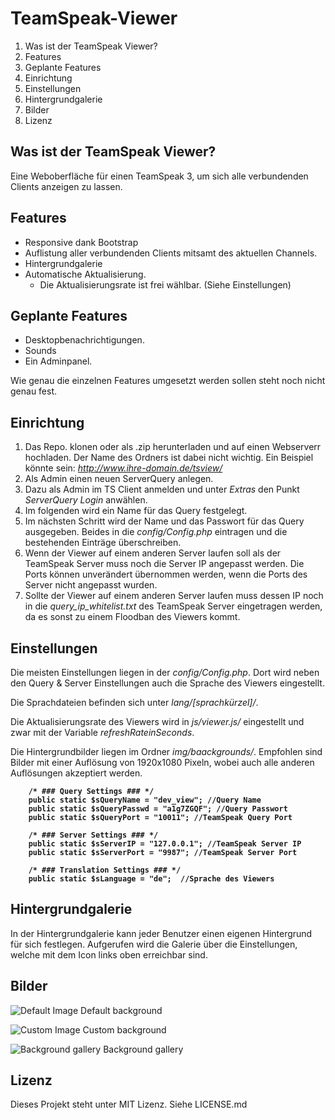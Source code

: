 # TeamSpeak-Viewer

1. Was ist der TeamSpeak Viewer?
2. Features
3. Geplante Features
3. Einrichtung
4. Einstellungen
5. Hintergrundgalerie
6. Bilder
7. Lizenz

## Was ist der TeamSpeak Viewer?
Eine Weboberfläche für einen TeamSpeak 3, um sich alle verbundenden Clients anzeigen zu lassen.

## Features
* Responsive dank Bootstrap
* Auflistung aller verbundenden Clients mitsamt des aktuellen Channels.
* Hintergrundgalerie
* Automatische Aktualisierung.
  * Die Aktualisierungsrate ist frei wählbar. (Siehe Einstellungen)

## Geplante Features
* Desktopbenachrichtigungen.
* Sounds
* Ein Adminpanel.

Wie genau die einzelnen Features umgesetzt werden sollen steht noch nicht genau fest.

## Einrichtung
1. Das Repo. klonen oder als .zip herunterladen und auf einen Webserverr hochladen. Der Name des Ordners ist dabei nicht wichtig. Ein Beispiel könnte sein: _http://www.ihre-domain.de/tsview/_
2. Als Admin einen neuen ServerQuery anlegen.
  3. Dazu als Admin im TS Client anmelden und unter _Extras_ den Punkt _ServerQuery Login_ anwählen.
  4. Im folgenden wird ein Name für das Query festgelegt.
  5. Im nächsten Schritt wird der Name und das Passwort für das Query ausgegeben. Beides in die _config/Config.php_ eintragen und die bestehenden Einträge überschreiben.
  6. Wenn der Viewer auf einem anderen Server laufen soll als der TeamSpeak Server muss noch die Server IP angepasst werden. Die Ports können unverändert übernommen werden, wenn die Ports des Server nicht angepasst wurden.
  7. Sollte der Viewer auf einem anderen Server laufen muss dessen IP noch in die _query_ip_whitelist.txt_ des TeamSpeak Server eingetragen werden, da es sonst zu einem Floodban des Viewers kommt.

## Einstellungen
Die meisten Einstellungen liegen in der _config/Config.php_. Dort wird neben den Query & Server Einstellungen auch die Sprache des Viewers eingestellt.

Die Sprachdateien befinden sich unter _lang/[sprachkürzel]/_.

Die Aktualisierungsrate des Viewers wird in _js/viewer.js/_ eingestellt und zwar mit der Variable _refreshRateinSeconds_.

Die Hintergrundbilder liegen im Ordner _img/baackgrounds/_.
Empfohlen sind Bilder mit einer Auflösung von 1920x1080 Pixeln, wobei auch alle anderen Auflösungen akzeptiert werden.

<b>

        /* ### Query Settings ### */
        public static $sQueryName = "dev_view"; //Query Name
        public static $sQueryPasswd = "a1g7ZGQF"; //Query Passwort
        public static $sQueryPort = "10011"; //TeamSpeak Query Port
        
        /* ### Server Settings ### */
        public static $sServerIP = "127.0.0.1"; //TeamSpeak Server IP
        public static $sServerPort = "9987"; //TeamSpeak Server Port
        
        /* ### Translation Settings ### */
        public static $sLanguage = "de";  //Sprache des Viewers
</b>

## Hintergrundgalerie
In der Hintergrundgalerie kann jeder Benutzer einen eigenen Hintergrund für sich festlegen.
Aufgerufen wird die Galerie über die Einstellungen, welche mit dem Icon links oben erreichbar sind.

## Bilder
![Default Image](http://i.imgur.com/xt0pPrT.jpg)
Default background

![Custom Image](http://i.imgur.com/cpXM7DW.jpg)
Custom background

![Background gallery](http://i.imgur.com/NLSjrW6.jpg)
Background gallery

## Lizenz
Dieses Projekt steht unter MIT Lizenz. Siehe LICENSE.md
